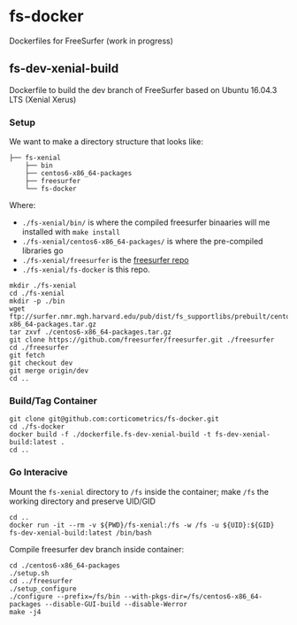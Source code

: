 # fs-docker

Dockerfiles for FreeSurfer (work in progress)

## fs-dev-xenial-build

Dockerfile to build the dev branch of FreeSurfer based on Ubuntu 16.04.3 LTS (Xenial Xerus)

### Setup
We want to make a directory structure that looks like:
```
├── fs-xenial
    ├── bin
    ├── centos6-x86_64-packages
    ├── freesurfer
    └── fs-docker
```

Where:
  - `./fs-xenial/bin/` is where the compiled freesurfer binaaries will me installed with `make install`
  - `./fs-xenial/centos6-x86_64-packages/` is where the pre-compiled libraries go
  - `./fs-xenial/freesurfer` is the [freesurfer repo](github.com/freesurfer/freesurfer)
  - `./fs-xenial/fs-docker` is this repo.

```
mkdir ./fs-xenial
cd ./fs-xenial
mkdir -p ./bin
wget ftp://surfer.nmr.mgh.harvard.edu/pub/dist/fs_supportlibs/prebuilt/centos6_x86_64/centos6-x86_64-packages.tar.gz
tar zxvf ./centos6-x86_64-packages.tar.gz
git clone https://github.com/freesurfer/freesurfer.git ./freesurfer
cd ./freesurfer
git fetch
git checkout dev
git merge origin/dev
cd ..
```

### Build/Tag Container
```
git clone git@github.com:corticometrics/fs-docker.git
cd ./fs-docker
docker build -f ./dockerfile.fs-dev-xenial-build -t fs-dev-xenial-build:latest .
cd ..
```

### Go Interacive

Mount the `fs-xenial` directory to `/fs` inside the container; make `/fs` the working directory and preserve UID/GID
```
cd ..
docker run -it --rm -v ${PWD}/fs-xenial:/fs -w /fs -u ${UID}:${GID} fs-dev-xenial-build:latest /bin/bash
```

Compile freesurfer dev branch inside container:
```
cd ./centos6-x86_64-packages
./setup.sh
cd ../freesurfer
./setup_configure
./configure --prefix=/fs/bin --with-pkgs-dir=/fs/centos6-x86_64-packages --disable-GUI-build --disable-Werror
make -j4
```
